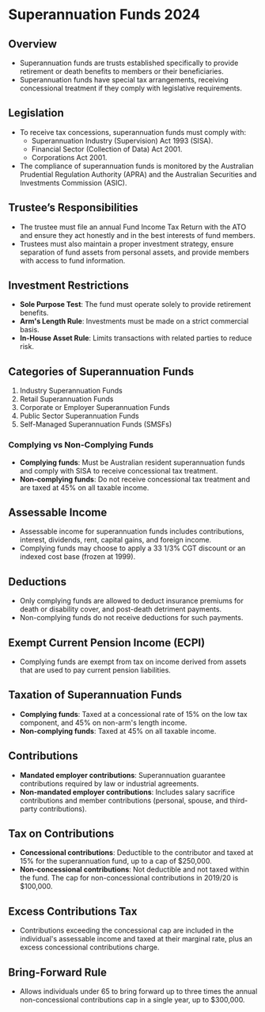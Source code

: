 # Superannuation Funds 2024

## Overview
- Superannuation funds are trusts established specifically to provide retirement or death benefits to members or their beneficiaries.
- Superannuation funds have special tax arrangements, receiving concessional treatment if they comply with legislative requirements.

## Legislation
- To receive tax concessions, superannuation funds must comply with:
  - Superannuation Industry (Supervision) Act 1993 (SISA).
  - Financial Sector (Collection of Data) Act 2001.
  - Corporations Act 2001.
- The compliance of superannuation funds is monitored by the Australian Prudential Regulation Authority (APRA) and the Australian Securities and Investments Commission (ASIC).

## Trustee’s Responsibilities
- The trustee must file an annual Fund Income Tax Return with the ATO and ensure they act honestly and in the best interests of fund members.
- Trustees must also maintain a proper investment strategy, ensure separation of fund assets from personal assets, and provide members with access to fund information.

## Investment Restrictions
- **Sole Purpose Test**: The fund must operate solely to provide retirement benefits.
- **Arm's Length Rule**: Investments must be made on a strict commercial basis.
- **In-House Asset Rule**: Limits transactions with related parties to reduce risk.

## Categories of Superannuation Funds
1. Industry Superannuation Funds
2. Retail Superannuation Funds
3. Corporate or Employer Superannuation Funds
4. Public Sector Superannuation Funds
5. Self-Managed Superannuation Funds (SMSFs)

### Complying vs Non-Complying Funds
- **Complying funds**: Must be Australian resident superannuation funds and comply with SISA to receive concessional tax treatment.
- **Non-complying funds**: Do not receive concessional tax treatment and are taxed at 45% on all taxable income.

## Assessable Income
- Assessable income for superannuation funds includes contributions, interest, dividends, rent, capital gains, and foreign income.
- Complying funds may choose to apply a 33 1/3% CGT discount or an indexed cost base (frozen at 1999).

## Deductions
- Only complying funds are allowed to deduct insurance premiums for death or disability cover, and post-death detriment payments.
- Non-complying funds do not receive deductions for such payments.

## Exempt Current Pension Income (ECPI)
- Complying funds are exempt from tax on income derived from assets that are used to pay current pension liabilities.

## Taxation of Superannuation Funds
- **Complying funds**: Taxed at a concessional rate of 15% on the low tax component, and 45% on non-arm's length income.
- **Non-complying funds**: Taxed at 45% on all taxable income.

## Contributions
- **Mandated employer contributions**: Superannuation guarantee contributions required by law or industrial agreements.
- **Non-mandated employer contributions**: Includes salary sacrifice contributions and member contributions (personal, spouse, and third-party contributions).

## Tax on Contributions
- **Concessional contributions**: Deductible to the contributor and taxed at 15% for the superannuation fund, up to a cap of $250,000.
- **Non-concessional contributions**: Not deductible and not taxed within the fund. The cap for non-concessional contributions in 2019/20 is $100,000.

## Excess Contributions Tax
- Contributions exceeding the concessional cap are included in the individual's assessable income and taxed at their marginal rate, plus an excess concessional contributions charge.

## Bring-Forward Rule
- Allows individuals under 65 to bring forward up to three times the annual non-concessional contributions cap in a single year, up to $300,000.
